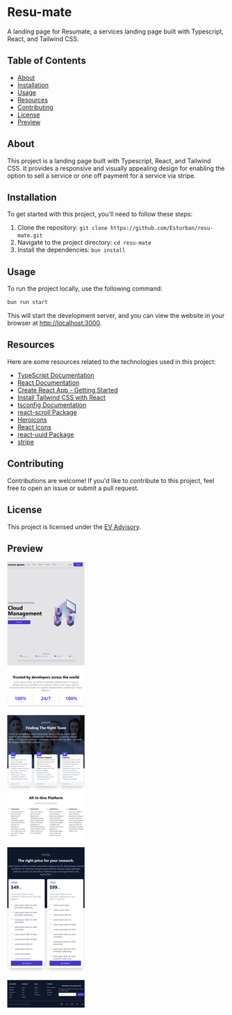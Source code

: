 # Resu-mate

A landing page for Resumate, a services landing page built with Typescript, React, and Tailwind CSS.

## Table of Contents

- [About](#about)
- [Installation](#installation)
- [Usage](#usage)
- [Resources](#resources)
- [Contributing](#contributing)
- [License](#license)
- [Preview](#preview)

## About

This project is a landing page built with Typescript, React, and Tailwind CSS. It provides a responsive and visually appealing design for enabling the option to sell a service or one off payment for a service via stripe.

## Installation

To get started with this project, you'll need to follow these steps:

1. Clone the repository: `git clone https://github.com/Esturban/resu-mate.git`
2. Navigate to the project directory: `cd resu-mate`
3. Install the dependencies: `bun install`

## Usage

To run the project locally, use the following command:

```bash
bun run start
```

This will start the development server, and you can view the website in your browser at [http://localhost:3000](http://localhost:3000).

## Resources

Here are some resources related to the technologies used in this project:

- [TypeScript Documentation](https://www.typescriptlang.org/docs/handbook/react.html)
- [React Documentation](https://create-react-app.dev)
- [Create React App - Getting Started](https://create-react-app.dev/docs/getting-started)
- [Install Tailwind CSS with React](https://tailwindcss.com/docs/guides/create-react-app)
- [tsconfig Documentation](https://www.typescriptlang.org/tsconfig)
- [react-scroll Package](https://www.npmjs.com/package/react-scroll)
- [Heroicons](https://github.com/tailwindlabs/heroicons)
- [React Icons](https://react-icons.github.io/react-icons/)
- [react-uuid Package](https://github.com/RickBr0wn/react-uuid)
- [stripe](https://docs.stripe.com/payments/accept-a-payment)

## Contributing

Contributions are welcome! If you'd like to contribute to this project, feel free to open an issue or submit a pull request.

## License

This project is licensed under the [EV Advisory](LICENSE).

## Preview

![Resumates](public/preview.png)
